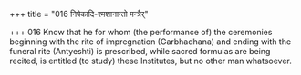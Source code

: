 +++
title = "016 निषेकादि-श्मशानान्तो मन्त्रैर्"

+++
016	Know that he for whom (the performance of) the ceremonies beginning with the rite of impregnation (Garbhadhana) and ending with the funeral rite (Antyeshti) is prescribed, while sacred formulas are being recited, is entitled (to study) these Institutes, but no other man whatsoever.